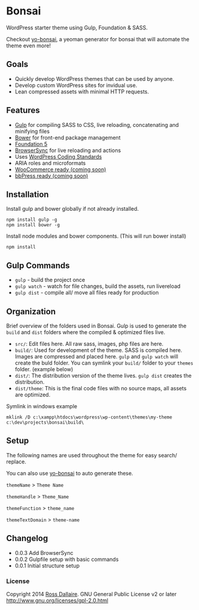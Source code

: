 Bonsai
======

WordPress starter theme using Gulp, Foundation & SASS.

Checkout [yo-bonsai](https://github.com/rdallaire/yo-bonsai), a yeoman generator for bonsai that will automate the theme even more!

## Goals

* Quickly develop WordPress themes that can be used by anyone.
* Develop custom WordPress sites for invidual use.
* Lean compressed assets with minimal HTTP requests.

## Features

* [Gulp](http://gulpjs.com/) for compiling SASS to CSS, live reloading, concatenating and minifying files
* [Bower](http://bower.io/) for front-end package management
* [Foundation 5](http://foundation.zurb.com/)
* [BrowserSync](http://www.browsersync.io/) for live reloading and actions
* Uses [WordPress Coding Standards](https://make.wordpress.org/core/handbook/coding-standards/)
* ARIA roles and microformats
* [WooCommerce ready (coming soon)](http://www.woothemes.com/woocommerce/)
* [bbPress ready (coming soon)](http://www.bbpress.com)

## Installation

Install gulp and bower globally if not already installed.
```
npm install gulp -g
npm install bower -g
```

Install node modules and bower components. (This will run bower install)
```
npm install
```

## Gulp Commands

* `gulp` - build the project once
* `gulp watch` - watch for file changes, build the assets, run livereload
* `gulp dist` - compile all/ move all files ready for production

## Organization
Brief overview of the folders used in Bonsai. Gulp is used to generate the `build` and `dist` folders where the compiled & optimized files live.

* `src/`: Edit files here. All raw sass, images, php files are here.
* `build/`: Used for development of the theme. SASS is compiled here. Images are compressed and placed here. `gulp` and `gulp watch` will create the buld folder. You can symlink your `build/` folder to your `themes` folder. (example below)
* `dist/`: The distribution version of the theme lives. `gulp dist` creates the distribution.
* `dist/theme`: This is the final code files with no source maps, all assets are optimized.

Symlink in windows example
```
mklink /D c:\xampp\htdocs\wordpress\wp-content\themes\my-theme c:\dev\projects\bonsai\build\
```

## Setup

The following names are used throughout the theme for easy search/ replace.

You can also use [yo-bonsai](https://github.com/rdallaire/yo-bonsai) to auto generate these.

`themeName` > `Theme Name`

`themeHandle` > `Theme_Name`

`themeFunction` > `theme_name`

`themeTextDomain` > `theme-name`


## Changelog

* 0.0.3 Add BrowserSync
* 0.0.2 Gulpfile setup with basic commands
* 0.0.1 Initial structure setup

### License

Copyright 2014 [Ross Dallaire](http://rdallaire.com). GNU General Public License v2 or later http://www.gnu.org/licenses/gpl-2.0.html
